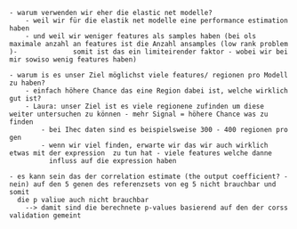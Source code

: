 	- warum verwenden wir eher die elastic net modelle?
		- weil wir für die elastik net modelle eine performance estimation haben
		- und weil wir weniger features als samples haben (bei ols maximale anzahl an features ist die Anzahl ansamples (low rank problem )- 			  somit ist das ein limiteirender faktor - wobei wir bei mir sowiso wenig features haben)

	- warum is es unser Ziel möglichst viele features/ regionen pro Modell zu haben?
		- einfach höhere Chance das eine Region dabei ist, welche wirklich gut ist?
		- Laura: unser Ziel ist es viele regionene zufinden um diese weiter untersuchen zu können - mehr Signal = höhere Chance was zu finden
			- bei Ihec daten sind es beispielsweise 300 - 400 regionen pro gen
			- wenn wir viel finden, erwarte wir das wir auch wirklich etwas mit der expression  zu tun hat - viele features welche danne
			  influss auf die expression haben
	
	- es kann sein das der correlation estimate (the output coefficient? - nein) auf den 5 genen des referenzsets von eg 5 nicht brauchbar und somit 
	  die p valiue auch nicht brauchbar 
		--> damit sind die berechnete p-values basierend auf den der corss validation gemeint